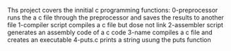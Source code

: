 Ths project covers the innitial c programming functions:
	0-preprocessor runs the a c file through the preprocessor and saves the results to another file
	1-compiler script compiles a c file but dose not link
	2-assembler script generates an assembly code of a c code
	3-name compiles a c file and creates an executable
	4-puts.c prints a string usung the puts function
